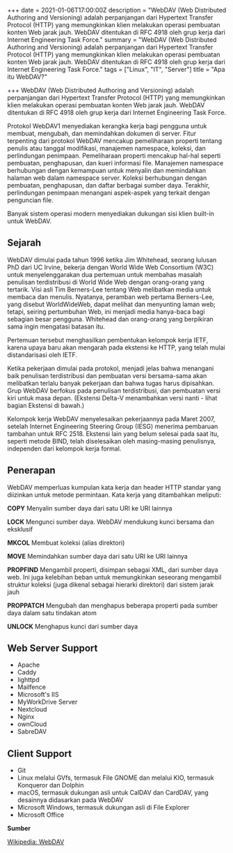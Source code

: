 +++
date = 2021-01-06T17:00:00Z
description = "WebDAV (Web Distributed Authoring and Versioning) adalah perpanjangan dari Hypertext Transfer Protocol (HTTP) yang memungkinkan klien melakukan operasi pembuatan konten Web jarak jauh. WebDAV ditentukan di RFC 4918 oleh grup kerja dari Internet Engineering Task Force."
summary = "WebDAV (Web Distributed Authoring and Versioning) adalah perpanjangan dari Hypertext Transfer Protocol (HTTP) yang memungkinkan klien melakukan operasi pembuatan konten Web jarak jauh. WebDAV ditentukan di RFC 4918 oleh grup kerja dari Internet Engineering Task Force."
tags = ["Linux", "IT", "Server"]
title = "Apa itu WebDAV?"

+++
WebDAV (Web Distributed Authoring and Versioning) adalah perpanjangan dari Hypertext Transfer Protocol (HTTP) yang memungkinkan klien melakukan operasi pembuatan konten Web jarak jauh. WebDAV ditentukan di RFC 4918 oleh grup kerja dari Internet Engineering Task Force.

Protokol WebDAV1 menyediakan kerangka kerja bagi pengguna untuk membuat, mengubah, dan memindahkan dokumen di server. Fitur terpenting dari protokol WebDAV mencakup pemeliharaan properti tentang penulis atau tanggal modifikasi, manajemen namespace, koleksi, dan perlindungan penimpaan. Pemeliharaan properti mencakup hal-hal seperti pembuatan, penghapusan, dan kueri informasi file. Manajemen namespace berhubungan dengan kemampuan untuk menyalin dan memindahkan halaman web dalam namespace server. Koleksi berhubungan dengan pembuatan, penghapusan, dan daftar berbagai sumber daya. Terakhir, perlindungan penimpaan menangani aspek-aspek yang terkait dengan penguncian file.

Banyak sistem operasi modern menyediakan dukungan sisi klien built-in untuk WebDAV.

## Sejarah

WebDAV dimulai pada tahun 1996 ketika Jim Whitehead, seorang lulusan PhD dari UC Irvine, bekerja dengan World Wide Web Consortium (W3C) untuk menyelenggarakan dua pertemuan untuk membahas masalah penulisan terdistribusi di World Wide Web dengan orang-orang yang tertarik. Visi asli Tim Berners-Lee tentang Web melibatkan media untuk membaca dan menulis. Nyatanya, peramban web pertama Berners-Lee, yang disebut WorldWideWeb, dapat melihat dan menyunting laman web; tetapi, seiring pertumbuhan Web, ini menjadi media hanya-baca bagi sebagian besar pengguna. Whitehead dan orang-orang yang berpikiran sama ingin mengatasi batasan itu.

Pertemuan tersebut menghasilkan pembentukan kelompok kerja IETF, karena upaya baru akan mengarah pada ekstensi ke HTTP, yang telah mulai distandarisasi oleh IETF.

Ketika pekerjaan dimulai pada protokol, menjadi jelas bahwa menangani baik penulisan terdistribusi dan pembuatan versi bersama-sama akan melibatkan terlalu banyak pekerjaan dan bahwa tugas harus dipisahkan. Grup WebDAV berfokus pada penulisan terdistribusi, dan pembuatan versi kiri untuk masa depan. (Ekstensi Delta-V menambahkan versi nanti - lihat bagian Ekstensi di bawah.)

Kelompok kerja WebDAV menyelesaikan pekerjaannya pada Maret 2007, setelah Internet Engineering Steering Group (IESG) menerima pembaruan tambahan untuk RFC 2518. Ekstensi lain yang belum selesai pada saat itu, seperti metode BIND, telah diselesaikan oleh masing-masing penulisnya, independen dari kelompok kerja formal.

## Penerapan

WebDAV memperluas kumpulan kata kerja dan header HTTP standar yang diizinkan untuk metode permintaan. Kata kerja yang ditambahkan meliputi:

**COPY**
Menyalin sumber daya dari satu URI ke URI lainnya

**LOCK**
Mengunci sumber daya. WebDAV mendukung kunci bersama dan eksklusif

**MKCOL**
Membuat koleksi (alias direktori)

**MOVE**
Memindahkan sumber daya dari satu URI ke URI lainnya

**PROPFIND**
Mengambil properti, disimpan sebagai XML, dari sumber daya web. Ini juga kelebihan beban untuk memungkinkan seseorang mengambil struktur koleksi (juga dikenal sebagai hierarki direktori) dari sistem jarak jauh

**PROPPATCH**
Mengubah dan menghapus beberapa properti pada sumber daya dalam satu tindakan atom

**UNLOCK**
Menghapus kunci dari sumber daya

## Web Server Support

* Apache
* Caddy
* lighttpd
* Mailfence
* Microsoft's IIS
* MyWorkDrive Server
* Nextcloud
* Nginx
* ownCloud
* SabreDAV

## Client Support

* Git
* Linux melalui GVfs, termasuk File GNOME dan melalui KIO, termasuk Konqueror dan Dolphin
* macOS, termasuk dukungan asli untuk CalDAV dan CardDAV, yang desainnya didasarkan pada WebDAV
* Microsoft Windows, termasuk dukungan asli di File Explorer
* Microsoft Office

**Sumber**

[Wikipedia: WebDAV](https://en.wikipedia.org/wiki/WebDAV "Wikipedia: WebDAV")